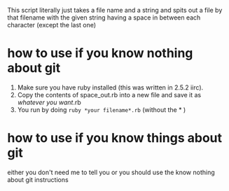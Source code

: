 This script literally just takes a file name and a string and spits out a file by that filename with the given string having a space in between each character (except the last one)

# how to use if you know nothing about git
1. Make sure you have ruby installed (this was written in 2.5.2 iirc).
2. Copy the contents of space_out.rb into a new file and save it as *whatever you want*.rb
3. You run by doing ```ruby *your filename*.rb``` (without the * )

# how to use if you know things about git
either you don't need me to tell you or you should use the know nothing about git instructions
